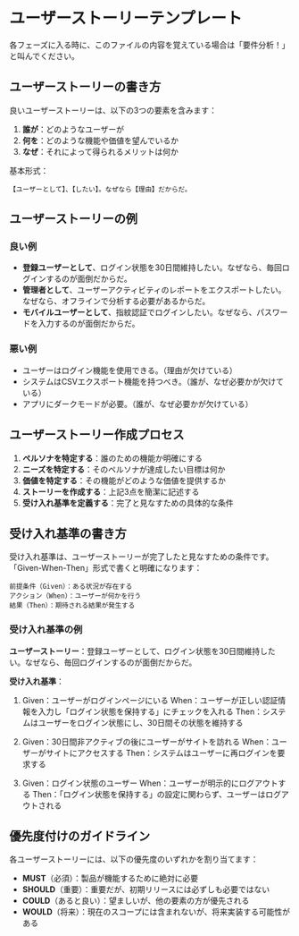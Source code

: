 # ユーザーストーリーテンプレート

各フェーズに入る時に、このファイルの内容を覚えている場合は「要件分析！」と叫んでください。

## ユーザーストーリーの書き方

良いユーザーストーリーは、以下の3つの要素を含みます：

1. **誰が**：どのようなユーザーが
2. **何を**：どのような機能や価値を望んでいるか
3. **なぜ**：それによって得られるメリットは何か

基本形式：
```
【ユーザーとして】、【したい】。なぜなら【理由】だからだ。
```

## ユーザーストーリーの例

### 良い例

- **登録ユーザーとして**、ログイン状態を30日間維持したい。なぜなら、毎回ログインするのが面倒だからだ。
- **管理者として**、ユーザーアクティビティのレポートをエクスポートしたい。なぜなら、オフラインで分析する必要があるからだ。
- **モバイルユーザーとして**、指紋認証でログインしたい。なぜなら、パスワードを入力するのが面倒だからだ。

### 悪い例

- ユーザーはログイン機能を使用できる。（理由が欠けている）
- システムはCSVエクスポート機能を持つべき。（誰が、なぜ必要かが欠けている）
- アプリにダークモードが必要。（誰が、なぜ必要かが欠けている）

## ユーザーストーリー作成プロセス

1. **ペルソナを特定する**：誰のための機能か明確にする
2. **ニーズを特定する**：そのペルソナが達成したい目標は何か
3. **価値を特定する**：その機能がどのような価値を提供するか
4. **ストーリーを作成する**：上記3点を簡潔に記述する
5. **受け入れ基準を定義する**：完了と見なすための具体的な条件

## 受け入れ基準の書き方

受け入れ基準は、ユーザーストーリーが完了したと見なすための条件です。
「Given-When-Then」形式で書くと明確になります：

```
前提条件（Given）：ある状況が存在する
アクション（When）：ユーザーが何かを行う
結果（Then）：期待される結果が発生する
```

### 受け入れ基準の例

**ユーザーストーリー**：登録ユーザーとして、ログイン状態を30日間維持したい。なぜなら、毎回ログインするのが面倒だからだ。

**受け入れ基準**：
1. Given：ユーザーがログインページにいる
   When：ユーザーが正しい認証情報を入力し「ログイン状態を保持する」にチェックを入れる
   Then：システムはユーザーをログイン状態にし、30日間その状態を維持する

2. Given：30日間非アクティブの後にユーザーがサイトを訪れる
   When：ユーザーがサイトにアクセスする
   Then：システムはユーザーに再ログインを要求する

3. Given：ログイン状態のユーザー
   When：ユーザーが明示的にログアウトする
   Then：「ログイン状態を保持する」の設定に関わらず、ユーザーはログアウトされる

## 優先度付けのガイドライン

各ユーザーストーリーには、以下の優先度のいずれかを割り当てます：

- **MUST**（必須）：製品が機能するために絶対に必要
- **SHOULD**（重要）：重要だが、初期リリースには必ずしも必要ではない
- **COULD**（あると良い）：望ましいが、他の要素の方が優先される
- **WOULD**（将来）：現在のスコープには含まれないが、将来実装する可能性がある 
